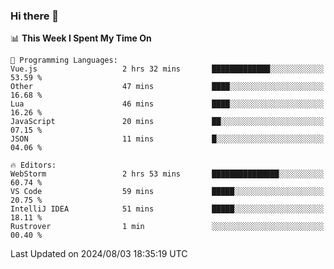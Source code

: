 ### Hi there 👋

<!--
**asdf12303116/asdf12303116** is a ✨ _special_ ✨ repository because its `README.md` (this file) appears on your GitHub profile.

Here are some ideas to get you started:

- 🔭 I’m currently working on ...
- 🌱 I’m currently learning ...
- 👯 I’m looking to collaborate on ...
- 🤔 I’m looking for help with ...
- 💬 Ask me about ...
- 📫 How to reach me: ...
- 😄 Pronouns: ...
- ⚡ Fun fact: ...
-->

<!--START_SECTION:waka-->
📊 **This Week I Spent My Time On** 

```text
💬 Programming Languages: 
Vue.js                   2 hrs 32 mins       █████████████░░░░░░░░░░░░   53.59 % 
Other                    47 mins             ████░░░░░░░░░░░░░░░░░░░░░   16.68 % 
Lua                      46 mins             ████░░░░░░░░░░░░░░░░░░░░░   16.26 % 
JavaScript               20 mins             ██░░░░░░░░░░░░░░░░░░░░░░░   07.15 % 
JSON                     11 mins             █░░░░░░░░░░░░░░░░░░░░░░░░   04.06 % 

🔥 Editors: 
WebStorm                 2 hrs 53 mins       ███████████████░░░░░░░░░░   60.74 % 
VS Code                  59 mins             █████░░░░░░░░░░░░░░░░░░░░   20.75 % 
IntelliJ IDEA            51 mins             █████░░░░░░░░░░░░░░░░░░░░   18.11 % 
Rustrover                1 min               ░░░░░░░░░░░░░░░░░░░░░░░░░   00.40 % 
```


 Last Updated on 2024/08/03 18:35:19 UTC
<!--END_SECTION:waka-->
